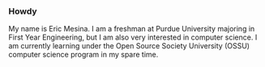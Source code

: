 ### Howdy

My name is Eric Mesina. I am a freshman at Purdue University majoring in First Year Engineering, but I am also very interested in computer science. I am currently learning under the Open Source Society University (OSSU) computer science program in my spare time.

<!--
**Ersmes/Ersmes** is a ✨ _special_ ✨ repository because its `README.md` (this file) appears on your GitHub profile.

Here are some ideas to get you started:

- 🔭 I’m currently working on ...
- 🌱 I’m currently learning ...
- 👯 I’m looking to collaborate on ...
- 🤔 I’m looking for help with ...
- 💬 Ask me about ...
- 📫 How to reach me: ...
- 😄 Pronouns: ...
- ⚡ Fun fact: ...
-->
